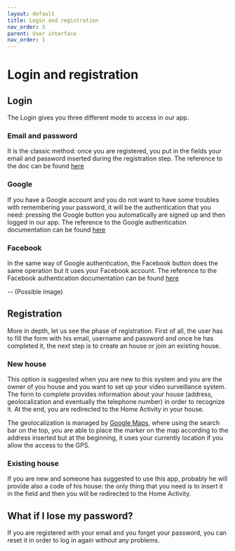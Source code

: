 ```yaml
---
layout: default
title: Login and registration
nav_order: 3
parent: User interface
nav_order: 1
---
```

#  Login and registration

## Login
The Login gives you three different mode to access in our app.

### Email and password
It is the classic method: once you are registered, you put in the fields your email and password inserted during the registration step. The reference to the doc can be found [here](https://firebase.google.com/docs/auth/android/password-auth)

### Google
If you have a Google account and you do not want to have some troubles with remembering your password, it will be the authentication that you need: pressing the Google button you automatically are signed up and then logged in our app. The reference to the Google authentication documentation can be found [here](https://firebase.google.com/docs/auth/android/google-signin)

### Facebook
In the same way of Google authentication, the Facebook button does the same operation but it uses your Facebook account. The reference to the Facebook authentication documentation can be found [here](https://firebase.google.com/docs/auth/android/facebook-login)

-- (Possible image)
## Registration
More in depth, let us see the phase of registration.
First of all, the user has to fill the form with his email, username and password and once he has completed it, the next step is to create an house or join an existing house.

### New house

This option is suggested when you are new to this system and you are the owner of you house and you want to set up your video surveillance system. The form to complete provides information about your house (address, geolocalization and eventually the telephone number) in order to recognize it. At the end, you are redirected to the Home Activity in your house.

The geolocalization is managed by [Google Maps](https://developers.google.com/maps/documentation), where using the search bar on the top, you are able to place the marker on the map according to the address inserted but at the beginning, it uses your currently location if you allow the access to the GPS.

### Existing house

If you are new and someone has suggested to use this app, probably he will provide also a code of his house: the only thing that you need is to insert it in the field and then you will be redirected to the Home Activity.

## What if I lose my password?
If you are registered with your email and you forget your password, you can reset it in order to log in again without any problems.
